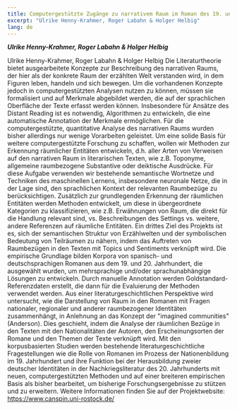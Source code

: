 ```yaml
---
title: Computergestützte Zugänge zu narrativem Raum im Roman des 19. und 20. Jahrhunderts (CANSpiN)
excerpt: "Ulrike Henny-Krahmer, Roger Labahn & Holger Helbig"
lang: de
---
```


***Ulrike Henny-Krahmer, Roger Labahn & Holger Helbig***

Ulrike Henny-Krahmer, Roger Labahn & Holger Helbig
Die Literaturtheorie bietet ausgearbeitete Konzepte zur Beschreibung des narrativen Raums, der hier als der konkrete Raum der erzählten Welt verstanden wird, in dem Figuren leben, handeln und sich bewegen. Um die vorhandenen Konzepte jedoch in computergestützten Analysen nutzen zu können, müssen sie formalisiert und auf Merkmale abgebildet werden, die auf der sprachlichen Oberfläche der Texte erfasst werden können. Insbesondere für Ansätze des Distant Reading ist es notwendig, Algorithmen zu entwickeln, die eine automatische Annotation der Merkmale ermöglichen. Für die computergestützte, quantitative Analyse des narrativen Raums wurden bisher allerdings nur wenige Vorarbeiten geleistet.
Um eine solide Basis für weitere computergestützte Forschung zu schaffen, wollen wir Methoden zur Erkennung räumlicher Entitäten entwickeln, d.h. aller Arten von Verweisen auf den narrativen Raum in literarischen Texten, wie z.B. Toponyme, allgemeine raumbezogene Substantive oder deiktische Ausdrücke. Für diese Aufgabe verwenden wir bestehende semantische Wortnetze und Techniken des maschinellen Lernens, insbesondere neuronale Netze, die in der Lage sind, den sprachlichen Kontext der relevanten Raumbezüge zu berücksichtigen. Zusätzlich zur grundlegenden Erkennung der räumlichen Entitäten werden Methoden entwickelt, um diese in übergeordnete Kategorien zu klassifizieren, wie z.B. Erwähnungen von Raum, die direkt für die Handlung relevant sind, vs. Beschreibungen des Settings vs. weitere, andere Referenzen auf räumliche Entitäten. Ein drittes Ziel des Projekts ist es, sich der semantischen Struktur von Erzählwelten und der symbolischen Bedeutung von Teilräumen zu nähern, indem das Auftreten von Raumbezügen in den Texten mit Topics und Sentiments verknüpft wird.
Die empirische Grundlage bilden Korpora von spanisch- und deutschsprachigen Romanen aus dem 19. und 20. Jahrhundert, die ausgewählt wurden, um mehrsprachige und/oder sprachunabhängige Lösungen zu entwickeln. Durch manuelle Annotation werden Goldstandard-Referenzdaten erstellt, die dann für die Evaluierung der Methoden verwendet werden. Aus einer literaturgeschichtlichen Perspektive wird untersucht, wie die Darstellung von Raum in den Romanen mit Fragen nationaler, regionaler und anderer raumbezogener Identitäten zusammenhängt, in Anlehnung an das Konzept der "imagined communities" (Anderson). Dies geschieht, indem die Analyse der räumlichen Bezüge in den Texten mit den Nationalitäten der Autoren, den Erscheinungsorten der Romane und den Themen der Texte verknüpft wird. Mit den korpusbasierten Studien werden bestehende literaturgeschichtliche Fragestellungen wie die Rolle von Romanen im Prozess der Nationenbildung im 19. Jahrhundert und ihre Funktion bei der Herausbildung zweier deutscher Identitäten in der Nachkriegsliteratur des 20. Jahrhunderts mit neuen, computergestützten Methoden und auf einer breiteren empirischen Basis als bisher bearbeitet, um bisherige Forschungsergebnisse zu stützen und zu erweitern.
Weitere Informationen finden Sie auf der Projektwebsite: https://www.canspin.uni-rostock.de/ 

